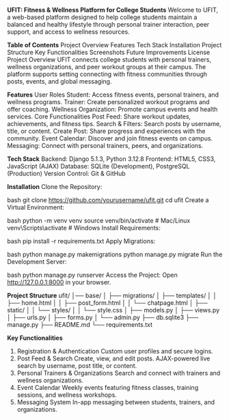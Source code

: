 **UFIT: Fitness & Wellness Platform for College Students**
Welcome to UFIT, a web-based platform designed to help college students maintain a balanced and healthy lifestyle through personal trainer interaction, peer support, and access to wellness resources.

**Table of Contents**
Project Overview
Features
Tech Stack
Installation
Project Structure
Key Functionalities
Screenshots
Future Improvements
License
Project Overview
UFIT connects college students with personal trainers, wellness organizations, and peer workout groups at their campus. The platform supports setting connecting with fitness communities through posts, events, and global messaging.

**Features**
User Roles
Student: Access fitness events, personal trainers, and wellness programs.
Trainer: Create personalized workout programs and offer coaching.
Wellness Organization: Promote campus events and health services.
Core Functionalities
Post Feed: Share workout updates, achievements, and fitness tips.
Search & Filters: Search posts by username, title, or content.
Create Post: Share progress and experiences with the community.
Event Calendar: Discover and join fitness events on campus.
Messaging: Connect with personal trainers, peers, and organizations.

**Tech Stack**
Backend: Django 5.1.3, Python 3.12.8
Frontend: HTML5, CSS3, JavaScript (AJAX)
Database: SQLite (Development), PostgreSQL (Production)
Version Control: Git & GitHub

**Installation**
Clone the Repository:

bash
git clone https://github.com/yourusername/ufit.git
cd ufit
Create a Virtual Environment:

bash
python -m venv venv
source venv/bin/activate  # Mac/Linux
venv\Scripts\activate  # Windows
Install Requirements:

bash
pip install -r requirements.txt
Apply Migrations:

bash
python manage.py makemigrations
python manage.py migrate
Run the Development Server:

bash
python manage.py runserver
Access the Project: Open http://127.0.0.1:8000 in your browser.

**Project Structure**
ufit/
│── base/
│   ├── migrations/
│   ├── templates/
│   │   ├── home.html
│   │   ├── post_form.html
│   │   └── chatpage.html
│   ├── static/
│   │   └── styles/
│   │       └── style.css
│   ├── models.py
│   ├── views.py
│   ├── urls.py
│   ├── forms.py
│   └── admin.py
├── db.sqlite3
├── manage.py
├── README.md
└── requirements.txt

**Key Functionalities**
1. Registration & Authentication
Custom user profiles and secure logins.
2. Post Feed & Search
Create, view, and edit posts.
AJAX-powered live search by username, post title, or content.
3. Personal Trainers & Organizations
Search and connect with trainers and wellness organizations.
4. Event Calendar
Weekly events featuring fitness classes, training sessions, and wellness workshops.
5. Messaging System
In-app messaging between students, trainers, and organizations.

